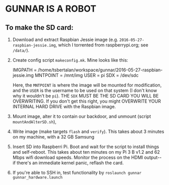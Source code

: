 # GUNNAR IS A ROBOT

## To make the SD card:

1. Download and extract Raspbian Jessie image (e.g. `2016-05-27-raspbian-jessie.img`,
    which I torrented from raspberrypi.org; see `/data/`).
2. Create config script `makeconfig.mk`. Mine looks like this:

    IMGPATH = /home/tsbertalan/workspace/gunnar/2016-05-27-raspbian-jessie.img
    MNTPOINT = /mnt/img
    USER = pi
    SDX = /dev/sdc
    
   Here, the `MNTPOINT` is where the image will be mounted for modification,
   and the `USER` is the username to be used on that system (I don't know why
   it wouldn't be `pi`). THE `SDX` MUST BE THE SD CARD YOU WILL BE OVERWRITING.
   If you don't get this right, you might OVERWRITE YOUR INTERNAL HARD DRIVE
   with the Raspbian image.

3. Mount image, alter it  to contain our backdoor, and unmount (script `mountAndAlterSD.sh`),
4. Write image (make targets `flash` and `verify`). This takes about 3 minutes
   on my machine, with a 32 GB Samsung
5. Insert SD into Raspberri Pi. Boot and wait for the script to install things
    and self-reboot. This takes about ten minutes on my Pi 3 B v1.2 and 62 Mbps
    wifi download speeds.
    Monitor the process on the HDMI output--if there's an immediate kernel panic,
    reflash the card. 
6. If you're able to SSH in, test functionality by
   `roslaunch gunnar gunnar_hardware.launch`
